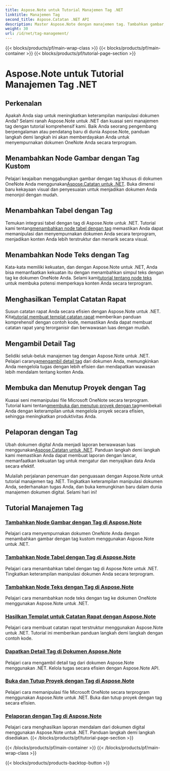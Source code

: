 ```yaml
---
title: Aspose.Note untuk Tutorial Manajemen Tag .NET
linktitle: Manajemen Tag
second_title: Aspose.Catatan .NET API
description: Master Aspose.Note dengan manajemen tag. Tambahkan gambar, tabel, node teks, dan buat catatan rapat. Ambil detail tag dan tingkatkan manipulasi dokumen.
weight: 30
url: /id/net/tag-management/
---
```


{{< blocks/products/pf/main-wrap-class >}}
{{< blocks/products/pf/main-container >}}
{{< blocks/products/pf/tutorial-page-section >}}

# Aspose.Note untuk Tutorial Manajemen Tag .NET


## Perkenalan

Apakah Anda siap untuk meningkatkan keterampilan manipulasi dokumen Anda? Selami ranah Aspose.Note untuk .NET dan kuasai seni manajemen tag dengan tutorial komprehensif kami. Baik Anda seorang pengembang berpengalaman atau pendatang baru di dunia Aspose.Note, panduan langkah demi langkah ini akan memberdayakan Anda untuk menyempurnakan dokumen OneNote Anda secara terprogram.

## Menambahkan Node Gambar dengan Tag Kustom
 Pelajari keajaiban menggabungkan gambar dengan tag khusus di dokumen OneNote Anda menggunakan[Aspose.Catatan untuk .NET](./add-image-node-tag/). Buka dimensi baru kekayaan visual dan penyesuaian untuk menjadikan dokumen Anda menonjol dengan mudah.

## Menambahkan Tabel dengan Tag
 Temukan integrasi tabel dengan tag di Aspose.Note untuk .NET. Tutorial kami tentang[menambahkan node tabel dengan tag](./add-table-node-tag/) memastikan Anda dapat memanipulasi dan menyempurnakan dokumen Anda secara terprogram, menjadikan konten Anda lebih terstruktur dan menarik secara visual.

## Menambahkan Node Teks dengan Tag
Kata-kata memiliki kekuatan, dan dengan Aspose.Note untuk .NET, Anda bisa memanfaatkan kekuatan itu dengan menambahkan simpul teks dengan tag ke dokumen OneNote Anda. Selami kami[tutorial tentang node teks](./add-text-node-tag/) untuk membuka potensi memperkaya konten Anda secara terprogram.

## Menghasilkan Templat Catatan Rapat
 Susun catatan rapat Anda secara efisien dengan Aspose.Note untuk .NET. Kita[tutorial membuat templat catatan rapat](./generate-template-meeting-notes/) memberikan panduan komprehensif dengan contoh kode, memastikan Anda dapat membuat catatan rapat yang terorganisir dan berwawasan luas dengan mudah.

## Mengambil Detail Tag
 Selidiki seluk-beluk manajemen tag dengan Aspose.Note untuk .NET. Pelajari caranya[mengambil detail tag](./get-tag-details/) dari dokumen Anda, memungkinkan Anda mengelola tugas dengan lebih efisien dan mendapatkan wawasan lebih mendalam tentang konten Anda.

## Membuka dan Menutup Proyek dengan Tag
 Kuasai seni memanipulasi file Microsoft OneNote secara terprogram. Tutorial kami tentang[membuka dan menutup proyek dengan tag](./open-close-projects-tags/)membekali Anda dengan keterampilan untuk mengelola proyek secara efisien, sehingga meningkatkan produktivitas Anda.

## Pelaporan dengan Tag
 Ubah dokumen digital Anda menjadi laporan berwawasan luas menggunakan[Aspose.Catatan untuk .NET](./reporting-tags/). Panduan langkah demi langkah kami memastikan Anda dapat membuat laporan dengan lancar, memanfaatkan kekuatan tag untuk mengatur dan menyajikan data Anda secara efektif.

Mulailah perjalanan penemuan dan penguasaan dengan Aspose.Note untuk tutorial manajemen tag .NET. Tingkatkan keterampilan manipulasi dokumen Anda, sederhanakan tugas Anda, dan buka kemungkinan baru dalam dunia manajemen dokumen digital. Selami hari ini!
## Tutorial Manajemen Tag
### [Tambahkan Node Gambar dengan Tag di Aspose.Note](./add-image-node-tag/)
Pelajari cara menyempurnakan dokumen OneNote Anda dengan menambahkan gambar dengan tag kustom menggunakan Aspose.Note untuk .NET.
### [Tambahkan Node Tabel dengan Tag di Aspose.Note](./add-table-node-tag/)
Pelajari cara menambahkan tabel dengan tag di Aspose.Note untuk .NET. Tingkatkan keterampilan manipulasi dokumen Anda secara terprogram.
### [Tambahkan Node Teks dengan Tag di Aspose.Note](./add-text-node-tag/)
Pelajari cara menambahkan node teks dengan tag ke dokumen OneNote menggunakan Aspose.Note untuk .NET.
### [Hasilkan Templat untuk Catatan Rapat dengan Aspose.Note](./generate-template-meeting-notes/)
Pelajari cara membuat catatan rapat terstruktur menggunakan Aspose.Note untuk .NET. Tutorial ini memberikan panduan langkah demi langkah dengan contoh kode.
### [Dapatkan Detail Tag di Dokumen Aspose.Note](./get-tag-details/)
Pelajari cara mengambil detail tag dari dokumen Aspose.Note menggunakan .NET. Kelola tugas secara efisien dengan Aspose.Note API.
### [Buka dan Tutup Proyek dengan Tag di Aspose.Note](./open-close-projects-tags/)
Pelajari cara memanipulasi file Microsoft OneNote secara terprogram menggunakan Aspose.Note untuk .NET. Buka dan tutup proyek dengan tag secara efisien.
### [Pelaporan dengan Tag di Aspose.Note](./reporting-tags/)
Pelajari cara menghasilkan laporan mendalam dari dokumen digital menggunakan Aspose.Note untuk .NET. Panduan langkah demi langkah disediakan.
{{< /blocks/products/pf/tutorial-page-section >}}

{{< /blocks/products/pf/main-container >}}
{{< /blocks/products/pf/main-wrap-class >}}

{{< blocks/products/products-backtop-button >}}
